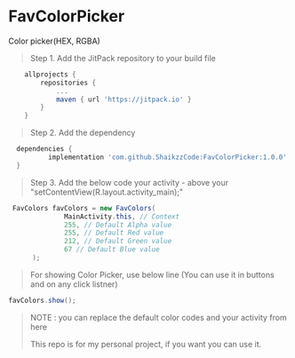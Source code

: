 # FavColorPicker
Color picker(HEX, RGBA)

>Step 1. Add the JitPack repository to your build file

```gradle
	allprojects {
		repositories {
			...
			maven { url 'https://jitpack.io' }
		}
	}
  ```
  >Step 2. Add the dependency
  ```gradle
  	dependencies {
	        implementation 'com.github.ShaikzzCode:FavColorPicker:1.0.0'
	}
  ```
  >Step 3. Add the below code your activity - above your  "setContentView(R.layout.activity_main);"
  ```java
   FavColors favColors = new FavColors(
                MainActivity.this, // Context
                255, // Default Alpha value
                255, // Default Red value
                212, // Default Green value
                67 // Default Blue value
        );
```

> For showing Color Picker, use below line (You can use it in buttons and on any click listner)
```java
favColors.show();
```
  > NOTE : you can replace the default color codes and your activity from here
  > 
  > This repo is for my personal project, if you want you can use it.
